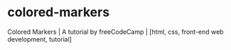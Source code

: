 # colored-markers
Colored Markers | A tutorial by freeCodeCamp | [html, css, front-end web development, tutorial]
